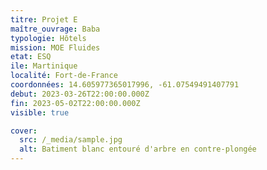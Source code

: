 ```yaml
---
titre: Projet E
maître_ouvrage: Baba
typologie: Hôtels
mission: MOE Fluides
etat: ESQ
ile: Martinique
localité: Fort-de-France
coordonnées: 14.605977365017996, -61.07549491407791
debut: 2023-03-26T22:00:00.000Z
fin: 2023-05-02T22:00:00.000Z
visible: true

cover:
  src: /_media/sample.jpg
  alt: Batiment blanc entouré d'arbre en contre-plongée
---
```

